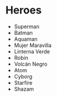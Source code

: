 # Heroes

- Superman
- Batman
- Aquaman
- Mujer Maravilla
- Linterna Verde
- Robin
- Volcán Negro
- Atom
- Cyborg
- Starfire
- Shazam
